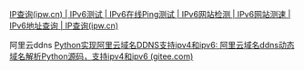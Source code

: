 [IP查询(ipw.cn) | IPv6测试 | IPv6在线Ping测试 | IPv6网站检测 | IPv6网站测速 | IPv6地址查询 | IP查询(ipw.cn)](https://ipw.cn/)

阿里云ddns
[Python实现阿里云域名DDNS支持ipv4和ipv6: 阿里云域名ddns动态域名解析Python源码，支持ipv4和ipv6 (gitee.com)](https://gitee.com/zeruns/aliddns_Python?spm=a2c6h.12873639.article-detail.8.5d3332779a1jPr)